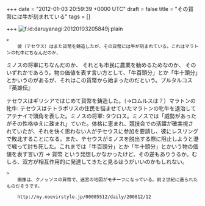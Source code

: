 
+++
date = "2012-01-03 20:59:39 +0000 UTC"
draft = false
title = "その貨幣には牛が刻まれている"
tags = []

+++
<img src="http://cdn-ak.f.st-hatena.com/images/fotolife/d/daruyanagi/20120103/20120103205849.jpg" alt="f:id:daruyanagi:20120103205849j:plain" title="f:id:daruyanagi:20120103205849j:plain" class="hatena-fotolife"/>

    >
        彼（テセウス）はまた貨幣を鋳造したが、その貨幣には牛が刻まれている。これはマラトンの牝牛にちなんだのか、
ミノスの将軍にちなんだのか、
それとも市民に農業を勧めるためなのか、
そのいずれかであろう。物の価値を表す言い方として、「牛百頭分」とか「牛十頭分」とかいうのがあるが、それはこの貨幣から始まったのだという。プルタルコス『英雄伝』

    
テセウスはギリシアではじめて貨幣を鋳造した。（→ロムルスは？）マラトンの牝牛: テセウスはテトラポリスの住民を悩ませていたマラトンの牝牛を退治してアテナイで頭角を表した。ミノスの将軍: タウロス。ミノスでは「威勢があったがその性格ゆえに疎まれ」ていた。体格に恵まれ、競技会での活躍が確実視されていたが、それを快く思わない人がテセウスに参加を要請し、彼にレスリングで敗北することになる。また、テセウスがミノスを脱出する際に阻止しようと港で戦って討ち死した。これまでは「牛百頭分」とか「牛十頭分」とかいう物の価値を表す言い方 → 貨幣 という発想しかなかったけど、その逆もありうるか。むしろ、双方が相互作用的に発達してきたと見るほうがいいのかもしれない。

    >
        画像は、クノッソスの貨幣で、迷宮の地図がモチーフになっている。前２世紀に造られたものだそうです。

        http://my.noevirstyle.jp/00005512/daily/200812/12
    


